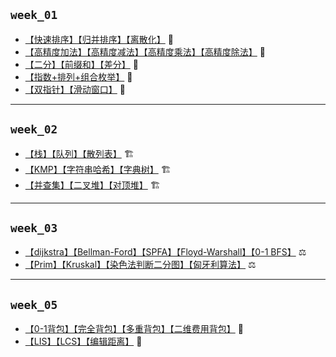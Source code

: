 ## `week_01`

- [【快速排序】【归并排序】【离散化】](https://github.com/cherry77-cloud/Rookie2025_04/blob/main/week_01/day_01.md) 🧩
- [【高精度加法】【高精度减法】【高精度乘法】【高精度除法】](https://github.com/cherry77-cloud/Rookie2025_04/blob/main/week_01/day_02.md) 🧩
- [【二分】【前缀和】【差分】](https://github.com/cherry77-cloud/Rookie2025_04/blob/main/week_01/day_03.md) 🧩
- [【指数+排列+组合枚举】](https://github.com/cherry77-cloud/Rookie2025_04/blob/main/week_01/day_04.md) 🧩
- [【双指针】【滑动窗口】](https://github.com/cherry77-cloud/Rookie2025_04/blob/main/week_01/day_05.md) 🧩
---



## `week_02`

- [【栈】【队列】【散列表】](https://github.com/cherry77-cloud/Rookie2025_04/blob/main/week_02/day_08.md) 🏗️
- [【KMP】【字符串哈希】【字典树】](https://github.com/cherry77-cloud/Rookie2025_04/blob/main/week_02/day_09.md) 🏗️
- [【并查集】【二叉堆】【对顶堆】](https://github.com/cherry77-cloud/Rookie2025_04/blob/main/week_02/day_10.md) 🏗️

---



## `week_03`

- [【dijkstra】【Bellman-Ford】【SPFA】【Floyd-Warshall】【0-1 BFS】](https://github.com/cherry77-cloud/Rookie2025_04/blob/main/week_03/day_15.md) ⚖️
- [【Prim】【Kruskal】【染色法判断二分图】【匈牙利算法】](https://github.com/cherry77-cloud/Rookie2025_04/blob/main/week_03/day_16.md) ⚖️



---


## `week_05`

- [【0-1背包】【完全背包】【多重背包】【二维费用背包】](https://github.com/cherry77-cloud/Rookie2025_04/blob/main/week_05/day_29.md) 🎯
- [【LIS】【LCS】【编辑距离】](https://github.com/cherry77-cloud/Rookie2025_04/blob/main/week_05/day_30.md) 🎯
